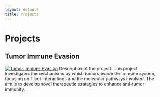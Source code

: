 ```yaml
---
layout: default
title: Projects
---
```


# Projects

## Tumor Immune Evasion
[![Tumor Immune Evasion](https://github.com/your-username/your-repo/assets/images/Healthy_Human_T_Cell.jpg)](https://link_to_project_page)
Description of the project. This project investigates the mechanisms by which tumors evade the immune system, focusing on T cell interactions and the molecular pathways involved. The aim is to develop novel therapeutic strategies to enhance anti-tumor immunity.
